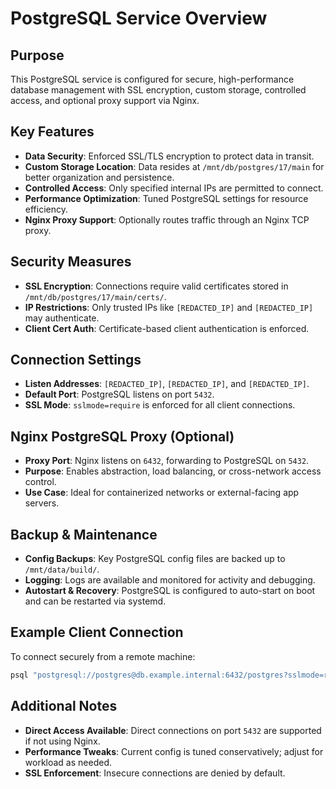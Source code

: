 # PostgreSQL Service Overview

## Purpose
This PostgreSQL service is configured for secure, high-performance database management with SSL encryption, custom storage, controlled access, and optional proxy support via Nginx.

## Key Features
- **Data Security**: Enforced SSL/TLS encryption to protect data in transit.
- **Custom Storage Location**: Data resides at `/mnt/db/postgres/17/main` for better organization and persistence.
- **Controlled Access**: Only specified internal IPs are permitted to connect.
- **Performance Optimization**: Tuned PostgreSQL settings for resource efficiency.
- **Nginx Proxy Support**: Optionally routes traffic through an Nginx TCP proxy.

## Security Measures
- **SSL Encryption**: Connections require valid certificates stored in `/mnt/db/postgres/17/main/certs/`.
- **IP Restrictions**: Only trusted IPs like `[REDACTED_IP]` and `[REDACTED_IP]` may authenticate.
- **Client Cert Auth**: Certificate-based client authentication is enforced.

## Connection Settings
- **Listen Addresses**: `[REDACTED_IP]`, `[REDACTED_IP]`, and `[REDACTED_IP]`.
- **Default Port**: PostgreSQL listens on port `5432`.
- **SSL Mode**: `sslmode=require` is enforced for all client connections.

## Nginx PostgreSQL Proxy (Optional)
- **Proxy Port**: Nginx listens on `6432`, forwarding to PostgreSQL on `5432`.
- **Purpose**: Enables abstraction, load balancing, or cross-network access control.
- **Use Case**: Ideal for containerized networks or external-facing app servers.

## Backup & Maintenance
- **Config Backups**: Key PostgreSQL config files are backed up to `/mnt/data/build/`.
- **Logging**: Logs are available and monitored for activity and debugging.
- **Autostart & Recovery**: PostgreSQL is configured to auto-start on boot and can be restarted via systemd.

## Example Client Connection
To connect securely from a remote machine:
```bash
psql "postgresql://postgres@db.example.internal:6432/postgres?sslmode=require"
```

## Additional Notes
- **Direct Access Available**: Direct connections on port `5432` are supported if not using Nginx.
- **Performance Tweaks**: Current config is tuned conservatively; adjust for workload as needed.
- **SSL Enforcement**: Insecure connections are denied by default.


